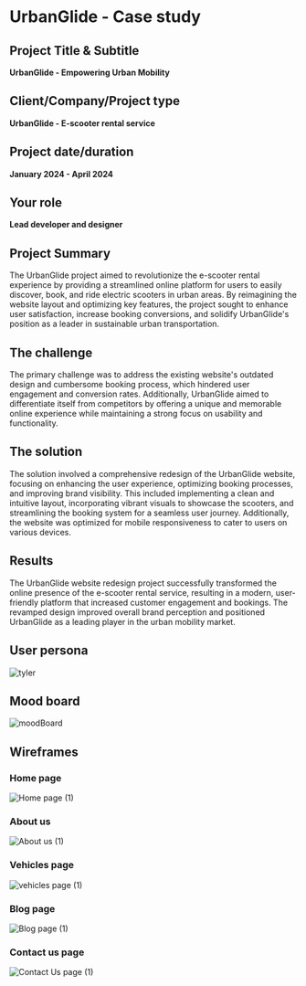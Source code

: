 # UrbanGlide - Case study

## Project Title & Subtitle

**UrbanGlide - Empowering Urban Mobility**
 
## Client/Company/Project type

**UrbanGlide - E-scooter rental service**

## Project date/duration
**January 2024 - April 2024**

## Your role
**Lead developer and designer**

## Project Summary

The UrbanGlide project aimed to revolutionize the e-scooter rental experience by providing a streamlined online platform for users to easily discover, book, and ride electric scooters in urban areas. By reimagining the website layout and optimizing key features, the project sought to enhance user satisfaction, increase booking conversions, and solidify UrbanGlide's position as a leader in sustainable urban transportation.

## The challenge

The primary challenge was to address the existing website's outdated design and cumbersome booking process, which hindered user engagement and conversion rates. Additionally, UrbanGlide aimed to differentiate itself from competitors by offering a unique and memorable online experience while maintaining a strong focus on usability and functionality.

## The solution

 The solution involved a comprehensive redesign of the UrbanGlide website, focusing on enhancing the user experience, optimizing booking processes, and improving brand visibility. This included implementing a clean and intuitive layout, incorporating vibrant visuals to showcase the scooters, and streamlining the booking system for a seamless user journey. Additionally, the website was optimized for mobile responsiveness to cater to users on various devices.

## Results

The UrbanGlide website redesign project successfully transformed the online presence of the e-scooter rental service, resulting in a modern, user-friendly platform that increased customer engagement and bookings. The revamped design improved overall brand perception and positioned UrbanGlide as a leading player in the urban mobility market.

## User persona

![tyler](https://github.com/nic-dgl409-wi24/dgl-409-capstone-project-xcoder404/assets/68740576/e9652ce9-2dac-4003-b4ad-36c23db39bce)

## Mood board
![moodBoard](https://github.com/nic-dgl409-wi24/dgl-409-capstone-project-xcoder404/assets/68740576/aa284b12-6911-419b-97b0-eb6326b8cc7e)


## Wireframes

### Home page
![Home page (1)](https://github.com/nic-dgl409-wi24/dgl-409-capstone-project-xcoder404/assets/68740576/6de77bdd-b7c0-46fb-90f0-159faa571e9e)

### About us
![About us (1)](https://github.com/nic-dgl409-wi24/dgl-409-capstone-project-xcoder404/assets/68740576/8fb9e0cf-1a96-4cbc-8fba-1c05381722f4)

### Vehicles page
![vehicles page (1)](https://github.com/nic-dgl409-wi24/dgl-409-capstone-project-xcoder404/assets/68740576/3a9e23f6-af58-4b22-af02-5a40f1a1e834)

### Blog page
![Blog page (1)](https://github.com/nic-dgl409-wi24/dgl-409-capstone-project-xcoder404/assets/68740576/08e27ab7-643d-46b7-9f42-00298156fd92)

### Contact us page
![Contact Us page (1)](https://github.com/nic-dgl409-wi24/dgl-409-capstone-project-xcoder404/assets/68740576/e301c68a-6057-4f5c-89f1-508ffa9a4f06)





